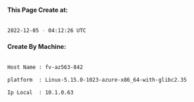 
   
#### This Page Create at:

```bash

2022-12-05 - 04:12:26 UTC

```

#### Create By Machine:

```bash

Host Name : fv-az563-842

platform  : Linux-5.15.0-1023-azure-x86_64-with-glibc2.35

Ip Local  : 10.1.0.63

```

